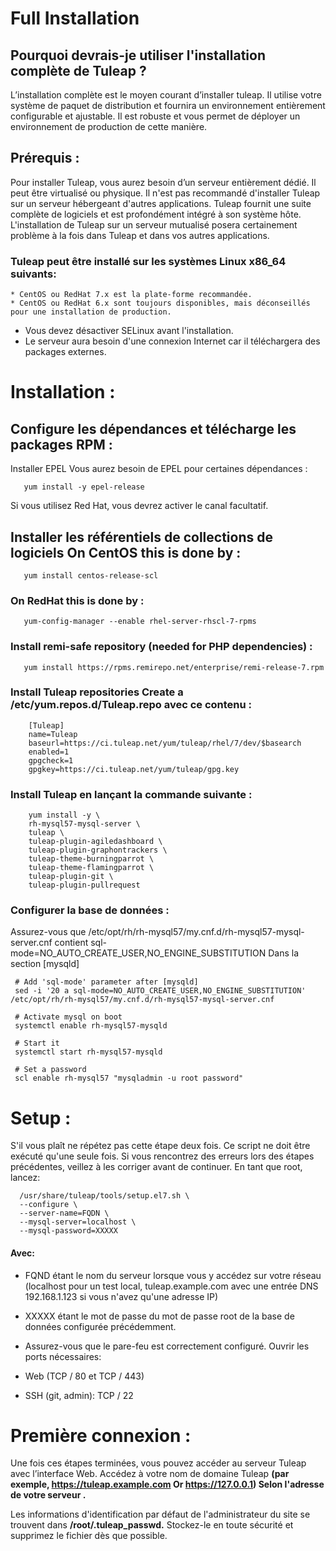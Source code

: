 # Full Installation

## Pourquoi devrais-je utiliser l'installation complète de Tuleap ?

L’installation complète est le moyen courant d’installer tuleap. Il utilise votre système de paquet de distribution et fournira un environnement entièrement configurable et ajustable. Il est robuste et vous permet de déployer un environnement de production de cette manière.

## Prérequis :

Pour installer Tuleap, vous aurez besoin d’un serveur entièrement dédié. Il peut être virtualisé ou physique. Il n'est pas recommandé d'installer Tuleap sur un serveur hébergeant d'autres applications. Tuleap fournit une suite complète de logiciels et est profondément intégré à son système hôte. L'installation de Tuleap sur un serveur mutualisé posera certainement problème à la fois dans Tuleap et dans vos autres applications.


### Tuleap peut être installé sur les systèmes Linux x86_64 suivants:

	* CentOS ou RedHat 7.x est la plate-forme recommandée.
	* CentOS ou RedHat 6.x sont toujours disponibles, mais déconseillés pour une installation de production. 

* Vous devez désactiver SELinux avant l'installation.
* Le serveur aura besoin d'une connexion Internet car il téléchargera des packages externes.

# Installation :

## Configure les dépendances et télécharge les packages RPM :

Installer EPEL Vous aurez besoin de EPEL pour certaines dépendances :

       yum install -y epel-release
     
Si vous utilisez Red Hat, vous devrez activer le canal facultatif.

## Installer les référentiels de collections de logiciels On CentOS this is done by :
       yum install centos-release-scl

### On RedHat this is done by :
       yum-config-manager --enable rhel-server-rhscl-7-rpms
       
### Install remi-safe repository (needed for PHP dependencies) :
       yum install https://rpms.remirepo.net/enterprise/remi-release-7.rpm
 
### Install Tuleap repositories Create a /etc/yum.repos.d/Tuleap.repo avec ce contenu :  

        [Tuleap]
        name=Tuleap
        baseurl=https://ci.tuleap.net/yum/tuleap/rhel/7/dev/$basearch
        enabled=1
        gpgcheck=1
        gpgkey=https://ci.tuleap.net/yum/tuleap/gpg.key
        
### Install Tuleap en lançant la commande suivante :
 
        yum install -y \
        rh-mysql57-mysql-server \
        tuleap \
        tuleap-plugin-agiledashboard \
        tuleap-plugin-graphontrackers \
        tuleap-theme-burningparrot \
        tuleap-theme-flamingparrot \
        tuleap-plugin-git \
        tuleap-plugin-pullrequest
        
### Configurer la base de données :

Assurez-vous que /etc/opt/rh/rh-mysql57/my.cnf.d/rh-mysql57-mysql-server.cnf contient sql-mode=NO_AUTO_CREATE_USER,NO_ENGINE_SUBSTITUTION
Dans la section [mysqld]


     # Add 'sql-mode' parameter after [mysqld]
     sed -i '20 a sql-mode=NO_AUTO_CREATE_USER,NO_ENGINE_SUBSTITUTION' /etc/opt/rh/rh-mysql57/my.cnf.d/rh-mysql57-mysql-server.cnf

     # Activate mysql on boot
     systemctl enable rh-mysql57-mysqld

     # Start it
     systemctl start rh-mysql57-mysqld

     # Set a password
     scl enable rh-mysql57 "mysqladmin -u root password"
     
     
# Setup  :

S'il vous plaît ne répétez pas cette étape deux fois. Ce script ne doit être exécuté qu'une seule fois. Si vous rencontrez des erreurs lors des étapes précédentes, veillez à les corriger avant de continuer. En tant que root, lancez:

      /usr/share/tuleap/tools/setup.el7.sh \
      --configure \
      --server-name=FQDN \
      --mysql-server=localhost \
      --mysql-password=XXXXX

#### Avec:

* FQND étant le nom du serveur lorsque vous y accédez sur votre réseau (localhost pour un test local, tuleap.example.com avec une entrée DNS 192.168.1.123 si vous n'avez qu'une adresse IP)

* XXXXX étant le mot de passe du mot de passe root de la base de données configurée précédemment.
  
* Assurez-vous que le pare-feu est correctement configuré. Ouvrir les ports nécessaires:
* Web (TCP / 80 et TCP / 443)
* SSH (git, admin): TCP / 22

# Première connexion :
   
Une fois ces étapes terminées, vous pouvez accéder au serveur Tuleap avec l’interface Web. Accédez à votre nom de domaine Tuleap **(par exemple, https://tuleap.example.com Or https://127.0.0.1) Selon l'adresse de votre serveur .**

Les informations d'identification par défaut de l'administrateur du site se trouvent dans **/root/.tuleap_passwd.** Stockez-le en toute sécurité et supprimez le fichier dès que possible.














 
       
     
